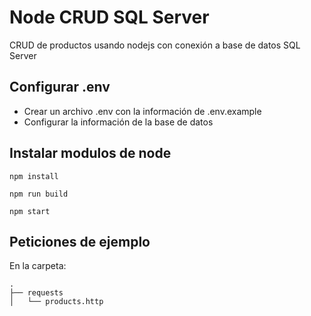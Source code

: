# Node CRUD SQL Server
CRUD de productos usando nodejs con conexión a base de datos SQL Server

## Configurar .env
- Crear un archivo .env con la información de .env.example
- Configurar la información de la base de datos

## Instalar modulos de node
```npm install```

```npm run build```

```npm start```

## Peticiones de ejemplo
En la carpeta:
```
.
├── requests
│   └── products.http
```
